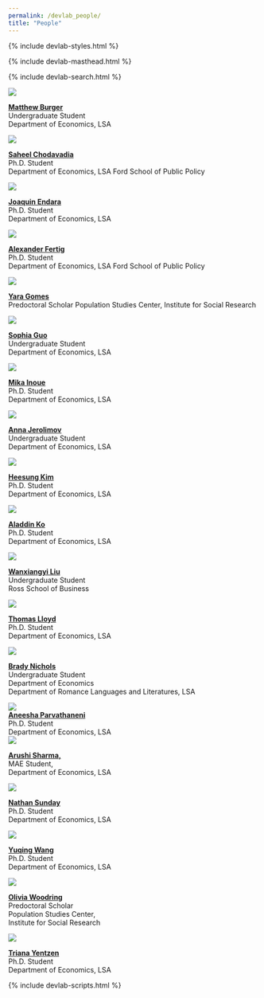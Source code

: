 ```yaml
---
permalink: /devlab_people/
title: "People"
---
```


{% include devlab-styles.html %}

<!-- =============================Dev Lab header Below========================== -->

{% include devlab-masthead.html %}

<!-- =============================Dev Lab Content Below========================== -->
<!-- /////////////////////////row 1 -->
<!-- /////////////////////////Item -->

{% include devlab-search.html %}

<div class="devlab-container" id="devlabPeopleContainer">

<!-- /////////////////////////Item -->

<!-- <div class="devlab-item">

<a href="#">

<div class="devlab-image-container"><img src='https://devecon.umich.edu/wp-content/uploads/2024/03/JohnAhlinDevEcon-e1710788431686.jpg'></div>

<strong> John Ahlin</strong><br>
</a>
Undergraduate Student<br>
Department of Economics, LSA
Department of Mathematics, LSA

</div> -->
<!-- /////////////////////////Item -->

<!-- <div class="devlab-item">

<a   target="_blank" >

<div class="devlab-image-container"><img src='/deanyang/files/profiles/Christabel Akhigbe.jpeg'></div>

<strong>Christabel Akhigbe</strong><br>
</a>
Ph.D. Student<br>
Department of Economics, LSA

</div> -->

<!-- /////////////////////////Item -->

<!-- /////////////////////////Item -->

<div class="devlab-item" data-search="matthew burger undergraduate student department of economics lsa">

<a href="#">

<div class="devlab-image-container"><img src='/deanyang/files/profiles/mathews_b.png' style="object-position: center 30%;"></div>

<strong>Matthew Burger</strong><br>
</a>
Undergraduate Student <br>
Department of Economics, LSA

</div>

<!-- /////////////////////////Item -->

<div class="devlab-item" data-search="saheel chodavadia phd student department of economics lsa ford school of public policy">

<a  target="_blank" href="https://saheelchodavadia.com/">

<div class="devlab-image-container"><img src='https://prod.lsa.umich.edu/content/michigan-lsa/econ/en/people/phd-students/saheel/jcr:content/profileImage.transform/profile_portrait/image.jpg'></div>

<strong>Saheel Chodavadia</strong><br>
</a>
Ph.D. Student<br>
Department of Economics, LSA
Ford School of Public Policy

</div>
<!-- /////////////////////////Item -->
<!-- /////////////////////////Item -->

<!-- <div class="devlab-item">

<a   target="_blank" href="https://briandaza.github.io/">

<div class="devlab-image-container"><img src='https://devecon.umich.edu/wp-content/uploads/2023/02/briandaza-scaled-e1677185278604.jpg'></div>

<strong> Brian Daza</strong><br>
</a>

Ph.D. Student<br>

Department of Economics, LSA

</div> -->

<!-- /////////////////////////Item -->

<div class="devlab-item" data-search="joaquin endara phd student department of economics lsa">

<a href="#">

<div class="devlab-image-container"><img src='https://devecon.umich.edu/wp-content/uploads/2023/01/JoaquinEndara-2-scaled-e1674531855820.jpg'></div>

<strong> Joaquin Endara</strong><br>
</a>
Ph.D. Student<br>
Department of Economics, LSA

</div>
<!-- /////////////////////////Item -->

<div class="devlab-item" data-search="alexander fertig phd student department of economics lsa ford school of public policy">

<a  target="_blank" href="https://alexanderfertig.com/">

<div class="devlab-image-container"><img src='https://devecon.umich.edu/wp-content/uploads/2021/09/Alexander-Fertig_Headshot_old-e1631110128981.jpg'></div>

<strong> Alexander Fertig</strong><br>
</a>
Ph.D. Student<br>
Department of Economics, LSA
Ford School of Public Policy

</div>
<!-- /////////////////////////Item -->

<!-- /////////////////////////Item -->
<div class="devlab-item" data-search="yara gomes predoctoral scholar population studies center institute for social research">

<a href="#">

<div class="devlab-image-container"><img src='https://devecon.umich.edu/wp-content/uploads/2023/11/YaraGomesDevEcon-e1700210110130.jpg'></div>

<strong>Yara Gomes </strong><br>
</a>
Predoctoral Scholar
Population Studies Center, Institute for Social Research

</div>
<!-- /////////////////////////Item -->

<!-- /////////////////////////Item -->
<!-- <div class="devlab-item">

<a href="https://arizagusti.github.io/">

<div class="devlab-image-container"><img src='https://arizagusti.github.io/images/pp_crop.png'></div>

<strong>Ariza Gusti </strong><br>
</a>
PhD Student
Department of Economics, LSA

</div> -->
<!-- /////////////////////////Item -->
<!-- <div class="devlab-item">

<a href="#">

<div class="devlab-image-container"><img src='https://devecon.umich.edu/wp-content/uploads/2023/11/Jiaxin-GuoDevEcon-e1700208477572.jpg'></div>

<strong>Jiaxin Guo</strong><br>
</a>
Undergraduate Student<br>
Department of Economics, LSA

</div> -->
<!-- /////////////////////////Item -->

<!-- /////////////////////////Item -->
<div class="devlab-item" data-search="sophia guo undergraduate student department of economics lsa">

<a href="#">

<div class="devlab-image-container"><img src='/deanyang/files/profiles/SophiaGuo_headshot.png'></div>

<strong>Sophia Guo</strong><br>
</a>
Undergraduate Student<br>
Department of Economics, LSA

</div>

<!-- /////////////////////////Item -->
<div class="devlab-item" data-search="mika inoue phd student department of economics lsa">

<a href="#">

<div class="devlab-image-container"><img src='/deanyang/files/profiles/inoue.jpg'></div>

<strong>Mika Inoue</strong><br>
</a>
Ph.D. Student<br>
Department of Economics, LSA

</div>
<!-- /////////////////////////Item -->
<!-- /////////////////////////Item -->

<!-- <div class="devlab-item">

<a href="https://sites.google.com/view/dablinmpuuga">

<div class="devlab-image-container"><img src='/deanyang/files/profiles/Dablin_headshot.png'></div>

<strong> Dablin Mpuuga</strong><br>
</a>
Ph.D. Student<br>
Department of Economics, LSA

</div> -->

<!-- /////////////////////////Item -->
<!-- /////////////////////////Item -->
<!-- /////////////////////////Item -->
<div class="devlab-item" data-search="anna jerolimov undergraduate student department of economics lsa">

<a href="#">

<div class="devlab-image-container"><img src='/deanyang/files/profiles/Anna_Jerolimov.png'></div>

<strong> Anna Jerolimov</strong><br>
</a>
Undergraduate Student<br>
Department of Economics, LSA

</div>
<!-- /////////////////////////Item -->
<div class="devlab-item" data-search="heesung kim phd student department of economics lsa">

<a href="#">

<div class="devlab-image-container"><img src='https://devecon.umich.edu/wp-content/uploads/2022/07/HeesungKim-e1658124620972.jpg'></div>

<strong>Heesung Kim</strong><br>
</a>
Ph.D. Student<br>
Department of Economics, LSA

</div>
<!-- /////////////////////////Item -->

<!-- <div class="devlab-item">

<a href="#">

<div class="devlab-image-container"><img src='https://devecon.umich.edu/wp-content/uploads/2023/02/SeongyoonKimDevEcon-e1677184852160.jpg'></div>

<strong> Seongyoon Kim</strong><br>
</a>
Ph.D. Student<br>
Department of Economics, LSA

</div> -->
<!-- /////////////////////////Item -->

<div class="devlab-item" data-search="aladdin ko phd student department of economics lsa">

<a href="#">

<div class="devlab-image-container"><img src='https://devecon.umich.edu/wp-content/uploads/2023/05/Screen-Shot-2023-05-12-at-7.03.45-PM-e1683936698830.png'></div>

<strong>Aladdin Ko</strong><br>
</a>
Ph.D. Student<br>
Department of Economics, LSA

</div>
<!-- /////////////////////////Item -->
<div class="devlab-item" data-search="wanxiangyi liu undergraduate student ross school of business">

<a href="#">

<div class="devlab-image-container"><img src='/deanyang/files/profiles/Liu, Wanxiangyi.jpg'></div>

<strong>Wanxiangyi Liu</strong><br>
</a>
Undergraduate Student<br>
Ross School of Business

</div>
<!-- /////////////////////////Item -->

<div class="devlab-item" data-search="thomas lloyd phd student department of economics lsa">

<a href="#">

<div class="devlab-image-container"><img src='https://devecon.umich.edu/wp-content/uploads/2023/01/ThomasLloydDevEcon-scaled-e1674835787136.jpg'></div>

<strong>Thomas Lloyd</strong><br>
</a>
Ph.D. Student<br>
Department of Economics, LSA

</div>
<!-- /////////////////////////Item -->

<!-- <div class="devlab-item">

<a  target="_blank" href="https://laston-manja.github.io/">

<div class="devlab-image-container"><img src='/deanyang/files/profiles/lestonmanja.JPG'></div>

<strong>Laston Manja </strong><br>
</a>
Ph.D. Student<br>
Department of Economics, LSA

</div> -->

<!-- /////////////////////////Item -->
<div class="devlab-item" data-search="brady nichols undergraduate student department of economics department of romance languages and literatures lsa">

<a  target="_blank" href="#">

<div class="devlab-image-container"><img src='/deanyang/files/profiles/Brady Nichols.jpg' style="object-position: center 30%;"></div>

<strong>Brady Nichols </strong><br>
</a>
Undergraduate Student<br>
Department of Economics<br>
Department of Romance Languages and Literatures, LSA

</div>
<!-- /////////////////////////Item -->


<!-- <div class="devlab-item">

<a  target="_blank" href="https://hanjanirina.github.io/">

<div class="devlab-image-container"><img src='/deanyang/files/profiles/hanjanirina.jpg'></div>

<strong>Nirina Randrianarisoa </strong><br>
</a>
Ph.D. Student<br>
Department of Economics, LSA

</div> -->

<!-- /////////////////////////Item -->

<!-- <div class="devlab-item">

<a href="#">

<div class="devlab-image-container"><img src='https://devecon.umich.edu/wp-content/uploads/2023/01/MARTIN.Magdalena_2022-headshot-2-e1675062347957.jpg'></div>

<strong>Magdalena Martin Kommer</strong><br>
</a>
Ph.D. Student<br>
Department of Economics, LSA

</div> -->

<!-- /////////////////////////Item -->

<div class="devlab-item" data-search="aneesha parvathaneni phd student department of economics lsa">

<a href="#">

<div class="devlab-image-container"><img src='https://devecon.umich.edu/wp-content/uploads/2023/02/AneeshaDevEcon-e1677182168478.jpeg'></div>

<strong>
Aneesha Parvathaneni</strong><br>
</a>
Ph.D. Student<br>
Department of Economics, LSA

</div>

<!-- /////////////////////////Item -->

<div class="devlab-item" data-search="arushi sharma mae student department of economics lsa">

<a href="#">

<div class="devlab-image-container"><img  src='/deanyang/files/profiles/Arushi Sharma_photo.JPG'></div>

<strong>Arushi Sharma,</strong><br>
</a>
MAE Student,<br>
Department of Economics, LSA

</div>

<!-- /////////////////////////Item -->
<div class="devlab-item" data-search="nathan sunday phd student department of economics lsa">

<a href="#">

<div class="devlab-image-container"><img src='https://devecon.umich.edu/wp-content/uploads/2023/05/NathanSundayDevLabPic2-scaled-e1683172498191.jpg'></div>

<strong>Nathan Sunday</strong><br>
</a>
Ph.D. Student<br>
Department of Economics, LSA

</div>

<!-- /////////////////////////Item -->


<div class="devlab-item" data-search="yuqing wang phd student department of economics lsa">

<a href="#">

<div class="devlab-image-container"><img src='https://devecon.umich.edu/wp-content/uploads/2022/07/YuqingWang-e1658113812764.jpg'></div>

<strong>Yuqing Wang</strong><br>
</a>
Ph.D. Student<br>
Department of Economics, LSA

</div>


<!-- /////////////////////////Item -->
<div class="devlab-item" data-search="olivia woodring predoctoral scholar population studies center institute for social research">

<a href="#">

<div class="devlab-image-container"><img src='/deanyang/files/profiles/Olivia Woodring.jpg'></div>

<strong>Olivia Woodring</strong><br>
</a>
Predoctoral Scholar<br>
Population Studies Center,<br>
Institute for Social Research

</div>

<!-- /////////////////////////Item -->


<div class="devlab-item" data-search="triana yentzen phd student department of economics lsa">

<a href="http://tyentzen.com/">

<div class="devlab-image-container"><img src='https://devecon.umich.edu/wp-content/uploads/2022/09/TrianaYentzen-scaled-e1663537416574.jpg'></div>

<strong>Triana Yentzen</strong><br>
</a>
Ph.D. Student<br>
Department of Economics, LSA

</div>
<!-- /////////////////////////Item -->

<!-- <div class="devlab-item">

<a href="#">

<div class="devlab-image-container"><img  src='/deanyang/files/profiles/Edgar Zhu.JPG'></div>

<strong>Edgar Zhu,</strong><br>
</a>

Undergraduate Student<br>
Department of Economics, LSA

</div> -->

<!-- /////////container Div end///////// -->

</div>

{% include devlab-scripts.html %}
